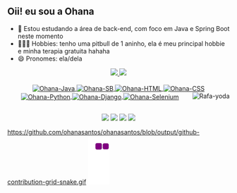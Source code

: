 ## Oii! eu sou a Ohana

- 🌱 Estou estudando a área de back-end, com foco em Java e Spring Boot neste momento
- 💆🏻‍♀️ Hobbies: tenho uma pitbull de 1 aninho, ela é meu principal hobbie e minha terapia gratuita hahaha
- 😄 Pronomes: ela/dela
<div align="center">
  <a href="https://github.com/ohanasantos">
  <img height="140em" src="https://github-readme-stats.vercel.app/api?username=ohanasantos&show_icons=false&theme=synthwave&include_all_commits=true&count_private=true"/>
  <img height="140em" src="https://github-readme-stats.vercel.app/api/top-langs/?username=ohanasantos&layout=compact&theme=synthwave"/>
</div>
<div align="center" style="display: inline_block"><br>
  <img align="center" alt="Ohana-Java" height="40" width="50" src="https://cdn.jsdelivr.net/gh/devicons/devicon@latest/icons/java/java-original.svg">
  <img align="center" alt="Ohana-SB" height="40" width="50" src="https://cdn.jsdelivr.net/gh/devicons/devicon@latest/icons/spring/spring-original.svg">
  <img align="center" alt="Ohana-HTML" height="40" width="50" src="https://cdn.jsdelivr.net/gh/devicons/devicon@latest/icons/html5/html5-original.svg">
  <img align="center" alt="Ohana-CSS" height="40" width="50" src="https://cdn.jsdelivr.net/gh/devicons/devicon@latest/icons/css3/css3-original.svg">
  <img align="center" alt="Ohana-Python" height="40" width="50" src="https://cdn.jsdelivr.net/gh/devicons/devicon@latest/icons/python/python-original.svg">
  <img align="center" alt="Ohana-Django" height="40" width="50" src="https://cdn.jsdelivr.net/gh/devicons/devicon@latest/icons/django/django-plain.svg">
  <img align="center" alt="Ohana-Selenium" height="40" width="50" src="https://cdn.jsdelivr.net/gh/devicons/devicon@latest/icons/selenium/selenium-original.svg">
  <img align="right" alt="Rafa-yoda" src="https://cdn.discordapp.com/attachments/795358919417397249/825430589581688872/hi.gif">
</div>

##

<div align="center">
  <a href="https://instagram.com/ohanacorreia" target="_blank"><img src="https://img.shields.io/badge/-Instagram-%23E4405F?style=for-the-badge&logo=instagram&logoColor=white" target="_blank"></a>
  <a href="https://discord.com/channels/@ohanacorreia" target="_blank"><img src="https://img.shields.io/badge/Discord-7289DA?style=for-the-badge&logo=discord&logoColor=white" target="_blank"></a> 
  <a href = "mailto:ohanacorreia7@hotmail.com"><img src="https://img.shields.io/badge/-hotmail-%23333?style=for-the-badge&logo=gmail&logoColor=white" target="_blank"></a>
  <a href="#" target="_blank"><img src="https://img.shields.io/badge/-LinkedIn-%230077B5?style=for-the-badge&logo=linkedin&logoColor=white" target="_blank"></a> 
</div>

https://github.com/ohanasantos/ohanasantos/blob/output/github-contribution-grid-snake.gif
![snake gif](https://github.com/ohanasantos/ohanasantos/blob/output/github-contribution-grid-snake.gif)
